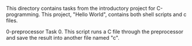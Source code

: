 This directory contains tasks from the introductory project for C-programming.
This project, "Hello World", contains both shell scripts and c files.

0-preprocessor
Task 0.
This script runs a C file through the preprocessor and save the result into another file named "c".
